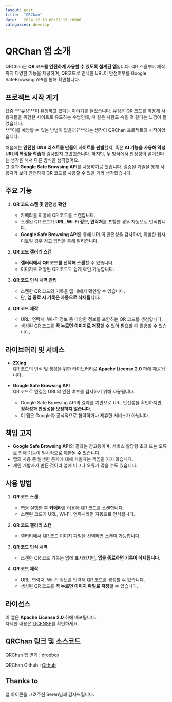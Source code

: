 ```yaml
---
layout: post
title:  "QRChan"
date:   2024-12-19 00:01:15 +0900
categories: develop
---
```

  
# **QRChan 앱 소개**

QRChan은 **QR 코드를 안전하게 사용할 수 있도록 설계된 앱**입니다. QR 스캔부터 제작까지 다양한 기능을 제공하며, QR코드로 인식한 URL이 안전여부를 Google SafeBrowsing API를 통해 확인합니다.



## **프로젝트 시작 계기**

요즘 **'큐싱'**이 유행하고 있다는 이야기를 들었습니다. 큐싱은 QR 코드를 악용해 사용자들을 위험한 사이트로 유도하는 수법인데, 저 같은 사람도 속을 것 같다는 느낌이 들었습니다.  
**"이를 예방할 수 있는 방법이 없을까?"**라는 생각이 QRChan 프로젝트의 시작이었습니다.  

처음에는 **안전한 DNS 리스트를 만들어 사이트를 판별**할지, 혹은 **AI 기능을 사용해 악성 URL의 특징을 학습**해 검사할지 고민했습니다. 하지만, 두 방식에서 안정성이 떨어진다는 생각을 해서 다른 방식을 생각했어요.  
그 결과 **Google Safe Browsing API**를 사용하기로 했습니다. 검증된 기술을 통해 사용자가 보다 안전하게 QR 코드를 사용할 수 있을 거라 생각했습니다.



## **주요 기능**

1. **QR 코드 스캔 및 안전성 확인**  
   - 카메라를 이용해 QR 코드를 스캔합니다.  
   - 스캔된 QR 코드가 **URL, Wi-Fi 정보, 연락처**를 포함한 경우 자동으로 인식합니다.  
   - **Google Safe Browsing API**를 통해 URL의 안전성을 검사하며, 위험한 웹사이트일 경우 경고 팝업을 통해 알려줍니다.

2. **QR 코드 갤러리 스캔**  
   - **갤러리에서 QR 코드를 선택해 스캔**할 수 있습니다.  
   - 이미지로 저장된 QR 코드도 쉽게 확인 가능합니다.  

3. **QR 코드 인식 내역 관리**  
   - 스캔한 QR 코드의 기록을 앱 내에서 확인할 수 있습니다.  
   - 단, **앱 종료 시 기록은 자동으로 삭제됩니다.**  

4. **QR 코드 제작**  
   - URL, 연락처, Wi-Fi 정보 등 다양한 정보를 포함하는 QR 코드를 생성합니다.  
   - 생성된 QR 코드를 **꾹 누르면 이미지로 저장**할 수 있어 필요할 때 활용할 수 있습니다.  



## **라이브러리 및 서비스**  

- **[ZXing](https://github.com/zxing/zxing)**  
   QR 코드의 인식 및 생성을 위한 라이브러리로 **Apache License 2.0** 하에 제공됩니다.  

- **Google Safe Browsing API**  
   QR 코드로 연결된 URL의 안전 여부를 검사하기 위해 사용됩니다.  
   - Google Safe Browsing API의 결과를 기반으로 URL 안전성을 확인하지만, **정확성과 안정성을 보장하지 않습니다.**  
   - 이 앱은 Google과 공식적으로 협력하거나 제휴한 서비스가 아닙니다.  



## **책임 고지**  

- **Google Safe Browsing API**의 결과는 참고용이며, 서비스 할당량 초과 또는 오류로 인해 기능이 일시적으로 제한될 수 있습니다.  
- 앱의 사용 중 발생한 문제에 대해 개발자는 책임을 지지 않습니다.  
- 개인 개발자가 만든 것이라 앱에 버그나 오류가 많을 수도 있습니다.  


## **사용 방법**  

1. **QR 코드 스캔**  
   - 앱을 실행한 후 **카메라**를 이용해 QR 코드를 스캔합니다.  
   - 스캔된 코드가 URL, Wi-Fi, 연락처라면 자동으로 인식됩니다.  

2. **QR 코드 갤러리 스캔**  
   - 갤러리에서 QR 코드 이미지 파일을 선택하면 스캔이 가능합니다.  

3. **QR 코드 인식 내역**  
   - 스캔한 QR 코드 기록은 앱에 표시되지만, **앱을 종료하면 기록이 삭제됩니다.**  

4. **QR 코드 제작**  
   - URL, 연락처, Wi-Fi 정보를 입력해 QR 코드를 생성할 수 있습니다.  
   - 생성된 QR 코드를 **꾹 누르면 이미지 파일로 저장**할 수 있습니다.  



## **라이선스**  

이 앱은 **Apache License 2.0** 하에 배포됩니다.  
자세한 내용은 [LICENSE](https://github.com/hong9802/QRChan/blob/main/LICENSE)를 확인하세요.



## **QRChan 링크 및 소스코드**  

QRChan 앱 받기 : [dropbox](https://www.dropbox.com/scl/fi/848aj913dv9l4yz94ev9h/QRChan_V1.apk?rlkey=qqj6ai4bc7wvlxpu2n982s4h1&st=8f8dqtx2&dl=0)  

QRChan Github : [Github](https://github.com/hong9802/QRChan)

## **Thanks to**  

앱 아이콘을 그려주신 Seren님께 감사드립니다.
